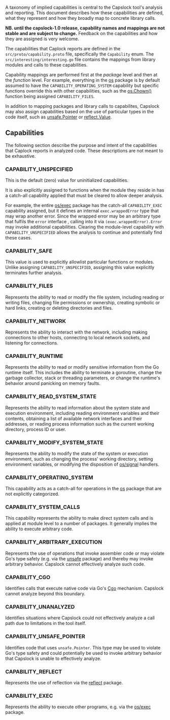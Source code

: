 A taxonomy of implied capabilities is central to the Capslock tool's
analysis and reporting. This document describes how these capabilities
are defined, what they represent and how they broadly map to concrete
library calls.

**NB. until the capslock-1.0 release, capability names and mappings are
not stable and are subject to change.** Feedback on the capabilities and
how they are assigned is very welcome.

The capabilities that Caplock reports are defined in the
`src/proto/capability.proto` file, specifically the `Capability`
enum. The `src/interesting/interesting.go` file contains the mappings
from library modules and calls to these capabilities.

Capability mappings are performed first at the *package* level
and then at the *function* level. For example, everything in the
[os](https://pkg.go.dev/os) package is by default assumed to
have the `CAPABILITY_OPERATING_SYSTEM` capability but specific
functions override this with other capabilities, such as the
[os.Chown()](https://pkg.go.dev/os#Chown) function being assigned
`CAPABILITY_FILES`.

In addition to mapping packages and library calls to
capabilites, Capslock may also assign capabilities based
on the use of particular types in the code itself, such as
[unsafe.Pointer](https://pkg.go.dev/unsafe#Pointer) or
[reflect.Value](https://pkg.go.dev/reflect#Value).

## Capabilities

The following section describe the purpose and intent of the
capabilities that Caplock reports in analyzed code. These descriptions
are not meant to be exhaustive.

### CAPABILITY_UNSPECIFIED

This is the default (zero) value for uninitialized capabilities.

It is also explicitly assigned to functions when the module they reside
in has a catch-all capability applied that must be cleared to allow
deeper analysis.

For example, the entire [os/exec](https://pkg.go.dev/os/exec) package
has the catch-all `CAPABILITY_EXEC` capability assigned, but it defines
an internal `exec.wrappedError` type that may wrap another error. Since
the wrapped error may be an arbitrary type that fulfils the `error`
interface , calling into it via `(exec.wrappedError).Error` may invoke
additional capabilities. Clearing the module-level capability with
`CAPABILITY_UNSPECIFIED` allows the analysis to continue and potentially
find these cases.

### CAPABILITY_SAFE

This value is used to explicitly allowlist particular functions or
modules.  Unlike assigning `CAPABILITY_UNSPECIFIED`, assigning this
value explicitly terminates further analysis.

### CAPABILITY_FILES

Represents the ability to read or modify the file system, including
reading or writing files, changing file permissions or ownership,
creating symbolic or hard links, creating or deleting directories and
files.

### CAPABILITY_NETWORK

Represents the ability to interact with the network, including making
connections to other hosts, connecting to local network sockets,
and listening for connections.

### CAPABILITY_RUNTIME

Represents the ability to read or modify sensitive information from the
Go runtime itself. This includes the ability to terminate a goroutine,
change the garbage collector, stack or threading parameters, or change
the runtime's behavior around panicking on memory faults.

### CAPABILITY_READ_SYSTEM_STATE

Represents the ability to read information about the system state and
execution environment, including reading environment variables and their
contents, obtaining a list of available network interfaces and their
addresses, or reading process information such as the current working
directory, process ID or user.

### CAPABILITY_MODIFY_SYSTEM_STATE

Represents the ability to modify the state of the system or execution
environment, such as changing the process' working directory, setting
environment variables, or modifying the disposition of
[os/signal](https://pkg.go.dev/os/signal) handlers.

### CAPABILITY_OPERATING_SYSTEM

This capability acts as a catch-all for operations in the
[os](https://pkg.go.dev/os) package that are not explicitly categorized.

### CAPABILITY_SYSTEM_CALLS

This capability represents the ability to make direct system calls and
is applied at module level to a number of packages. It generally implies
the ability to execute arbitrary code.

### CAPABILITY_ARBITRARY_EXECUTION

Represents the use of operations that invoke assembler code or may
violate Go's type safety (e.g. via the [unsafe](https://pkg.go.dev/unsafe)
package) and thereby may invoke arbitrary behavior. Capslock cannot
effectively analyze such code.

### CAPABILITY_CGO

Identifies calls that execute native code via Go's
[Cgo](https://pkg.go.dev/cmd/cgo) mechanism. Capslock cannot analyze
beyond this boundary.

### CAPABILITY_UNANALYZED

Identifies situations where Capslock could not effectively analyze a
call path due to limitations in the tool itself.

### CAPABILITY_UNSAFE_POINTER

Identifies code that uses `unsafe.Pointer`. This type may be used
to violate Go's type safety and could potentially be used to invoke
arbitrary behavior that Capslock is unable to effectively analyze.

### CAPABILITY_REFLECT

Represents the use of reflection via the
[reflect](https://pkg.go.dev/reflect) package.

### CAPABILITY_EXEC

Represents the ability to execute other programs, e.g. via the
[os/exec](https://pkg.go.dev/os/exec) package.
